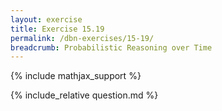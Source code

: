 ```yaml
---
layout: exercise
title: Exercise 15.19
permalink: /dbn-exercises/15-19/
breadcrumb: Probabilistic Reasoning over Time
---
```


{% include mathjax_support %}

<div><i class="arrow-up loader" data-chapter="dbn-exercises" data-exercise="ex_19" data-rating="0"></i></div>
{% include_relative question.md %}
